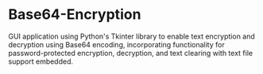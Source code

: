 # Base64-Encryption
GUI application using Python's Tkinter library to enable text encryption and decryption using Base64 encoding, incorporating functionality for password-protected encryption, decryption, and text clearing with text file support embedded.
